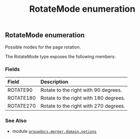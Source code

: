 ﻿---
title: RotateMode enumeration
second_title: GroupDocs.Merger for Python via .NET API References
description: 
type: docs
url: /python-net/groupdocs.merger.domain.options/rotatemode/
is_root: false
weight: 600
---

## RotateMode enumeration

Possible modes for the page rotation.



The RotateMode type exposes the following members:

### Fields
| Field | Description |
| :- | :- |
| ROTATE90 | Rotate to the right with 90 degrees. |
| ROTATE180 | Rotate to the right with 180 degrees. |
| ROTATE270 | Rotate to the right with 270 degrees. |



### See Also
* module [`groupdocs.merger.domain.options`](..)
